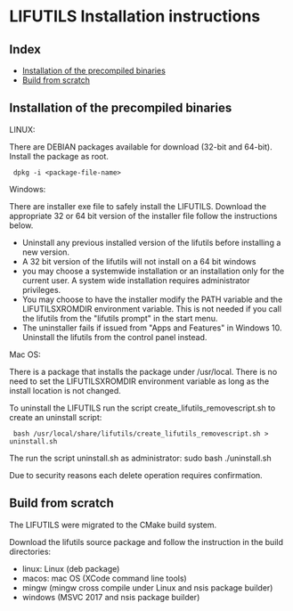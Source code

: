 LIFUTILS Installation instructions
==================================

Index
-----

* [Installation of the precompiled binaries](#installation-of-the-precompiled-binaries)
* [Build from scratch](#build-from-scratch)


Installation of the precompiled binaries
----------------------------------------

LINUX:

There are DEBIAN packages available for download (32-bit and 64-bit).
Install the package as root.

     dpkg -i <package-file-name>


Windows:

There are installer exe file to safely install the LIFUTILS. Download 
the appropriate 32 or 64 bit version of the installer file follow the
instructions below.

* Uninstall any previous installed version of the lifutils before installing
a new version.
* A 32 bit version of the lifutils will not install on a 64 bit windows
* you may choose a systemwide installation or an installation only for
the current user. A system wide installation requires administrator privileges.
* You may choose to have the installer modify the PATH variable and the
LIFUTILSXROMDIR environment variable. This is not needed if you call the
lifutils from the "lifutils prompt" in the start menu.
* The uninstaller fails if issued from "Apps and Features" in Windows 10. 
Uninstall the lifutils from the control panel instead.


Mac OS:

There is a package that installs the package under /usr/local. There is no
need to set the LIFUTILSXROMDIR environment variable as long as the
install location is not changed.

To uninstall the LIFUTILS run the script create_lifutils_removescript.sh to 
create an uninstall script:

     bash /usr/local/share/lifutils/create_lifutils_removescript.sh > uninstall.sh

The run the script uninstall.sh as administrator:
     sudo bash ./uninstall.sh

Due to security reasons each delete operation requires confirmation.



Build from scratch
------------------

The LIFUTILS were migrated to the CMake build system. 

Download the lifutils source package and follow the instruction in the
build directories:

* linux: Linux (deb package)
* macos: mac OS (XCode command line tools)
* mingw (mingw cross compile under Linux and nsis package builder)
* windows (MSVC 2017 and nsis package builder)
